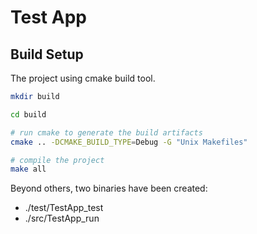# Test App

## Build Setup

The project using cmake build tool.

```bash
mkdir build

cd build

# run cmake to generate the build artifacts
cmake .. -DCMAKE_BUILD_TYPE=Debug -G "Unix Makefiles" 

# compile the project
make all

```

Beyond others, two binaries have been created:
-   ./test/TestApp_test
-   ./src/TestApp_run
